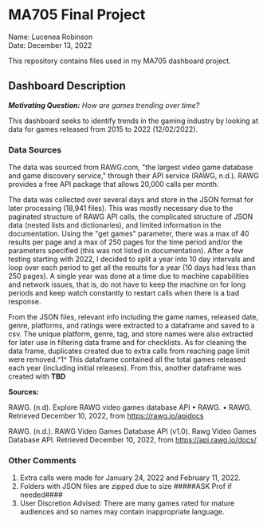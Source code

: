 # MA705 Final Project

Name: Lucenea Robinson\
Date: December 13, 2022

This repository contains files used in my MA705 dashboard project.


## Dashboard Description

***Motivating Question:** How are games trending over time?*

This dashboard seeks to identify trends in the gaming industry by looking at data for games released from 2015 to 2022 (12/02/2022).


### Data Sources

The data was sourced from RAWG.com, "the largest video game database and game discovery service," through their API service (RAWG, n.d.). RAWG provides a free API package that allows 20,000 calls per month. 

The data was collected over several days and store in the JSON format for later processing (18,941 files). This was mostly necessary due to the paginated structure of RAWG API calls, the complicated structure of JSON data (nested lists and dictionaries), and limited information in the documentation. Using the "get games" parameter, there was a max of 40 results per page and a max of 250 pages for the time period and/or the parameters specified (this was not listed in documentation). After a few testing starting with 2022, I decided to split a year into 10 day intervals and loop over each period to get all the results for a year (10 days had less than 250 pages). A single year was done at a time due to machine capabilities and network issues, that is, do not have to keep the machine on for long periods and keep watch constantly to restart calls when there is a bad response.


From the JSON files, relevant info including the game names, released date, genre, platforms, and ratings were extracted to a dataframe and saved to a csv. The unique platform, genre, tag, and store names were also extracted for later use in filtering data frame and for checklists. As for cleaning the data frame, duplicates created due to extra calls from reaching page limit were removed.^1^ This dataframe contained all the total games released each year (including initial releases). From this, another dataframe was created with **TBD**

**Sources:**

RAWG. (n.d). Explore RAWG video games database API • RAWG. • RAWG. Retrieved December 10, 2022, from https://rawg.io/apidocs 

RAWG. (n.d.). RAWG Video Games Database API (v1.0). Rawg Video Games Database API. Retrieved December 10, 2022, from https://api.rawg.io/docs/ 


### Other Comments
1. Extra calls were made for January 24, 2022 and February 11, 2022.
2. Folders with JSON files are zipped due to size #####ASK Prof if needed####
3. User Discretion Advised: There are many games rated for mature audiences and so names may contain inappropriate language.
